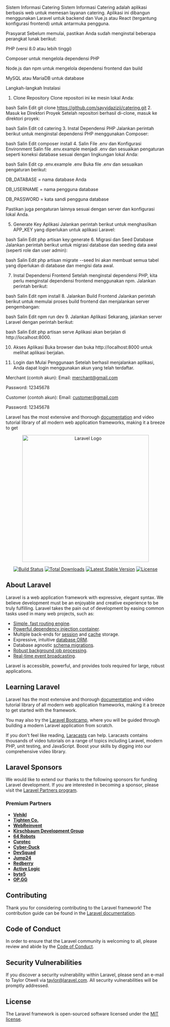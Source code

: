 Sistem Informasi Catering
Sistem Informasi Catering adalah aplikasi berbasis web untuk memesan layanan catering. Aplikasi ini dibangun menggunakan Laravel untuk backend dan Vue.js atau React (tergantung konfigurasi frontend) untuk antarmuka pengguna.

Prasyarat
Sebelum memulai, pastikan Anda sudah menginstal beberapa perangkat lunak berikut:

PHP (versi 8.0 atau lebih tinggi)

Composer untuk mengelola dependensi PHP

Node.js dan npm untuk mengelola dependensi frontend dan build

MySQL atau MariaDB untuk database

Langkah-langkah Instalasi
1. Clone Repository
Clone repositori ini ke mesin lokal Anda:

bash
Salin
Edit
git clone https://github.com/sayyidazizii/catering.git
2. Masuk ke Direktori Proyek
Setelah repositori berhasil di-clone, masuk ke direktori proyek:

bash
Salin
Edit
cd catering
3. Instal Dependensi PHP
Jalankan perintah berikut untuk menginstal dependensi PHP menggunakan Composer:

bash
Salin
Edit
composer install
4. Salin File .env dan Konfigurasi Environment
Salin file .env.example menjadi .env dan sesuaikan pengaturan seperti koneksi database sesuai dengan lingkungan lokal Anda:

bash
Salin
Edit
cp .env.example .env
Buka file .env dan sesuaikan pengaturan berikut:

DB_DATABASE = nama database Anda

DB_USERNAME = nama pengguna database

DB_PASSWORD = kata sandi pengguna database

Pastikan juga pengaturan lainnya sesuai dengan server dan konfigurasi lokal Anda.

5. Generate Key Aplikasi
Jalankan perintah berikut untuk menghasilkan APP_KEY yang diperlukan untuk aplikasi Laravel:

bash
Salin
Edit
php artisan key:generate
6. Migrasi dan Seed Database
Jalankan perintah berikut untuk migrasi database dan seeding data awal (seperti role dan user admin):

bash
Salin
Edit
php artisan migrate --seed
Ini akan membuat semua tabel yang diperlukan di database dan mengisi data awal.

7. Instal Dependensi Frontend
Setelah menginstal dependensi PHP, kita perlu menginstal dependensi frontend menggunakan npm. Jalankan perintah berikut:

bash
Salin
Edit
npm install
8. Jalankan Build Frontend
Jalankan perintah berikut untuk memulai proses build frontend dan menjalankan server pengembangan:

bash
Salin
Edit
npm run dev
9. Jalankan Aplikasi
Sekarang, jalankan server Laravel dengan perintah berikut:

bash
Salin
Edit
php artisan serve
Aplikasi akan berjalan di http://localhost:8000.

10. Akses Aplikasi
Buka browser dan buka http://localhost:8000 untuk melihat aplikasi berjalan.

11. Login dan Mulai Penggunaan
Setelah berhasil menjalankan aplikasi, Anda dapat login menggunakan akun yang telah terdaftar.

Merchant (contoh akun):
Email: merchant@gmail.com

Password: 12345678

Customer (contoh akun):
Email: customer@gmail.com

Password: 12345678

Laravel has the most extensive and thorough [documentation](https://laravel.com/docs) and video tutorial library of all modern web application frameworks, making it a breeze to get <p align="center"><a href="https://laravel.com" target="_blank"><img src="https://raw.githubusercontent.com/laravel/art/master/logo-lockup/5%20SVG/2%20CMYK/1%20Full%20Color/laravel-logolockup-cmyk-red.svg" width="400" alt="Laravel Logo"></a></p>

<p align="center">
<a href="https://github.com/laravel/framework/actions"><img src="https://github.com/laravel/framework/workflows/tests/badge.svg" alt="Build Status"></a>
<a href="https://packagist.org/packages/laravel/framework"><img src="https://img.shields.io/packagist/dt/laravel/framework" alt="Total Downloads"></a>
<a href="https://packagist.org/packages/laravel/framework"><img src="https://img.shields.io/packagist/v/laravel/framework" alt="Latest Stable Version"></a>
<a href="https://packagist.org/packages/laravel/framework"><img src="https://img.shields.io/packagist/l/laravel/framework" alt="License"></a>
</p>

## About Laravel

Laravel is a web application framework with expressive, elegant syntax. We believe development must be an enjoyable and creative experience to be truly fulfilling. Laravel takes the pain out of development by easing common tasks used in many web projects, such as:

- [Simple, fast routing engine](https://laravel.com/docs/routing).
- [Powerful dependency injection container](https://laravel.com/docs/container).
- Multiple back-ends for [session](https://laravel.com/docs/session) and [cache](https://laravel.com/docs/cache) storage.
- Expressive, intuitive [database ORM](https://laravel.com/docs/eloquent).
- Database agnostic [schema migrations](https://laravel.com/docs/migrations).
- [Robust background job processing](https://laravel.com/docs/queues).
- [Real-time event broadcasting](https://laravel.com/docs/broadcasting).

Laravel is accessible, powerful, and provides tools required for large, robust applications.

## Learning Laravel

Laravel has the most extensive and thorough [documentation](https://laravel.com/docs) and video tutorial library of all modern web application frameworks, making it a breeze to get started with the framework.

You may also try the [Laravel Bootcamp](https://bootcamp.laravel.com), where you will be guided through building a modern Laravel application from scratch.

If you don't feel like reading, [Laracasts](https://laracasts.com) can help. Laracasts contains thousands of video tutorials on a range of topics including Laravel, modern PHP, unit testing, and JavaScript. Boost your skills by digging into our comprehensive video library.

## Laravel Sponsors

We would like to extend our thanks to the following sponsors for funding Laravel development. If you are interested in becoming a sponsor, please visit the [Laravel Partners program](https://partners.laravel.com).

### Premium Partners

- **[Vehikl](https://vehikl.com/)**
- **[Tighten Co.](https://tighten.co)**
- **[WebReinvent](https://webreinvent.com/)**
- **[Kirschbaum Development Group](https://kirschbaumdevelopment.com)**
- **[64 Robots](https://64robots.com)**
- **[Curotec](https://www.curotec.com/services/technologies/laravel/)**
- **[Cyber-Duck](https://cyber-duck.co.uk)**
- **[DevSquad](https://devsquad.com/hire-laravel-developers)**
- **[Jump24](https://jump24.co.uk)**
- **[Redberry](https://redberry.international/laravel/)**
- **[Active Logic](https://activelogic.com)**
- **[byte5](https://byte5.de)**
- **[OP.GG](https://op.gg)**

## Contributing

Thank you for considering contributing to the Laravel framework! The contribution guide can be found in the [Laravel documentation](https://laravel.com/docs/contributions).

## Code of Conduct

In order to ensure that the Laravel community is welcoming to all, please review and abide by the [Code of Conduct](https://laravel.com/docs/contributions#code-of-conduct).

## Security Vulnerabilities

If you discover a security vulnerability within Laravel, please send an e-mail to Taylor Otwell via [taylor@laravel.com](mailto:taylor@laravel.com). All security vulnerabilities will be promptly addressed.

## License

The Laravel framework is open-sourced software licensed under the [MIT license](https://opensource.org/licenses/MIT).
